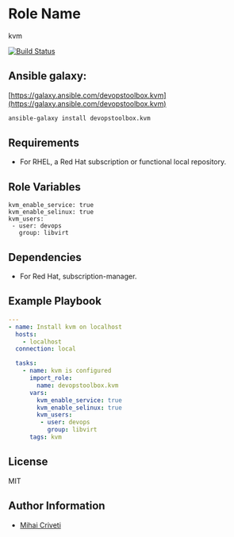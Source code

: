 Role Name
=========

kvm

[![Build Status](https://travis-ci.org/cmihai-ansible/kvm.svg?branch=master)](https://travis-ci.org/cmihai-ansible/kvm)

Ansible galaxy:
---------------

[https://galaxy.ansible.com/devopstoolbox.kvm](https://galaxy.ansible.com/devopstoolbox.kvm)

```bash
ansible-galaxy install devopstoolbox.kvm
```

Requirements
------------

- For RHEL, a Red Hat subscription or functional local repository.

Role Variables
--------------

```
kvm_enable_service: true
kvm_enable_selinux: true
kvm_users:
 - user: devops
   group: libvirt
```

Dependencies
------------

- For Red Hat, subscription-manager.

Example Playbook
----------------

```yaml
---
- name: Install kvm on localhost
  hosts:
    - localhost
  connection: local

  tasks:
    - name: kvm is configured
      import_role:
        name: devopstoolbox.kvm
      vars:
        kvm_enable_service: true
        kvm_enable_selinux: true
        kvm_users:
         - user: devops
           group: libvirt
      tags: kvm
```

License
-------

MIT

Author Information
------------------

- [Mihai Criveti](https://www.linkedin.com/in/crivetimihai)
